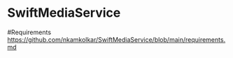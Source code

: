 # SwiftMediaService

#Requirements 
https://github.com/nkamkolkar/SwiftMediaService/blob/main/requirements.md

